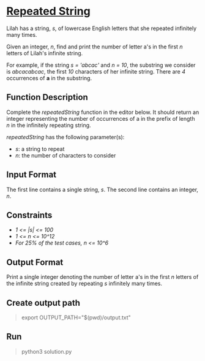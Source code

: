# [Repeated String](https://www.hackerrank.com/challenges/repeated-string/problem?h_l=interview&playlist_slugs%5B%5D=interview-preparation-kit&playlist_slugs%5B%5D=warmup)

Lilah has a string, *s*, of lowercase English letters that she repeated infinitely many times.

Given an integer, *n*, find and print the number of letter a's in the first *n* letters of Lilah's infinite string.

For example, if the string *s = 'abcac'* and *n = 10*, the substring we consider is *abcacabcac*, the first *10* characters of her infinite string. There are *4* occurrences of **a** in the substring.

## Function Description
Complete the *repeatedString* function in the editor below. It should return an integer representing the number of occurrences of a in the prefix of length *n* in the infinitely repeating string.

*repeatedString* has the following parameter(s):
* *s*: a string to repeat
* *n*: the number of characters to consider

## Input Format
The first line contains a single string, *s*.
The second line contains an integer, *n*.

## Constraints
* *1 <= |s| <= 100*
* *1 <= n <= 10^12*
* *For 25% of the test cases, n <= 10^6*

## Output Format
Print a single integer denoting the number of letter a's in the first *n* letters of the infinite string created by repeating *s* infinitely many times.

## Create output path
> export OUTPUT_PATH="$(pwd)/output.txt"

## Run
> python3 solution.py